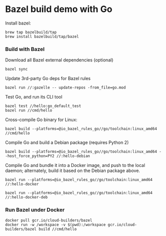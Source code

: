 # Bazel build demo with Go

Install bazel:

```
brew tap bazelbuild/tap
brew install bazelbuild/tap/bazel
```

### Build with Bazel

Download all Bazel external dependencies (optional)

```
bazel sync
```

Update 3rd-party Go deps for Bazel rules

```
bazel run //:gazelle -- update-repos -from_file=go.mod
```

Test Go, and run its CLI tool

```
bazel test //hello:go_default_test
bazel run //cmd/hello
```

Cross-compile Go binary for Linux:

```
bazel build --platforms=@io_bazel_rules_go//go/toolchain:linux_amd64 //cmd/hello
```

Compile Go and build a Debian package (requires Python 2)

```
bazel build --platforms=@io_bazel_rules_go//go/toolchain:linux_amd64 --host_force_python=PY2 //:hello-debian
```

Compile Go and bundle it into a Docker image, and push to the local daemon;
alternately, build it based on the Debian package above.

```
bazel run --platforms=@io_bazel_rules_go//go/toolchain:linux_amd64 //:hello-docker

bazel run --platforms=@io_bazel_rules_go//go/toolchain:linux_amd64 //:hello-docker-deb
```

### Run Bazel under Docker

```
docker pull gcr.io/cloud-builders/bazel
docker run -w /workspace -v $(pwd):/workspace gcr.io/cloud-builders/bazel build //cmd/hello
```
